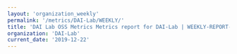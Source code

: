 ```yaml
---
layout: 'organization_weekly'
permalink: '/metrics/DAI-Lab/WEEKLY/'
title: 'DAI Lab OSS Metrics Metrics report for DAI-Lab | WEEKLY-REPORT-2019-12-22'
organization: 'DAI-Lab'
current_date: '2019-12-22'
---
```

